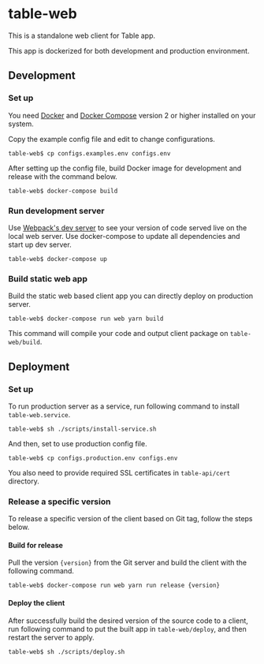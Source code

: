 
# table-web

This is a standalone web client for Table app.

This app is dockerized for both development and production environment.

## Development

### Set up

You need [Docker](https://www.docker.com/) and [Docker Compose](https://docs.docker.com/compose/install/) version 2 or higher installed on your system.

Copy the example config file and edit to change configurations.

```
table-web$ cp configs.examples.env configs.env
```

After setting up the config file, build Docker image for development and release with the command below.

```
table-web$ docker-compose build
```

### Run development server

Use [Webpack's dev server](https://webpack.js.org/configuration/dev-server/) to see your version of code served live on the local web server. Use docker-compose to update all dependencies and start up dev server.

```
table-web$ docker-compose up
```

### Build static web app

Build the static web based client app you can directly deploy on production server.

```
table-web$ docker-compose run web yarn build
```

This command will compile your code and output client package on `table-web/build`.

## Deployment

### Set up

To run production server as a service, run following command to install `table-web.service`.

```
table-web$ sh ./scripts/install-service.sh
```

And then, set to use production config file.

```
table-web$ cp configs.production.env configs.env
```

You also need to provide required SSL certificates in `table-api/cert` directory.

### Release a specific version

To release a specific version of the client based on Git tag, follow the steps below.

#### Build for release

Pull the version `{version}` from the Git server and build the client with the following command.

```
table-web$ docker-compose run web yarn run release {version}
```

#### Deploy the client

After successfully build the desired version of the source code to a client,
run following command to put the built app in `table-web/deploy`, and then restart the server to apply.

```
table-web$ sh ./scripts/deploy.sh
```
